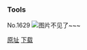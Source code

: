 ### Tools
No.1629
![图片不见了~~~](https://imgs.xkcd.com/comics/tools.png)

[原址](https://xkcd.com//1629) [下载](https://imgs.xkcd.com/comics/tools.png)


